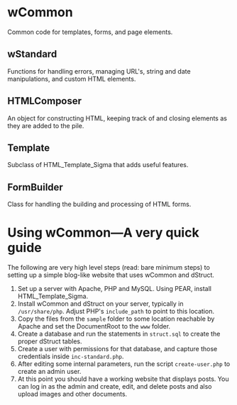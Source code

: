 # wCommon

Common code for templates, forms, and page elements.

## wStandard

Functions for handling errors, managing URL's, string and date manipulations, and custom HTML elements.

## HTMLComposer

An object for constructing HTML, keeping track of and closing elements as they are added to the pile.

## Template

Subclass of HTML\_Template\_Sigma that adds useful features.

## FormBuilder

Class for handling the building and processing of HTML forms.

# Using wCommon&mdash;A very quick guide

The following are very high level steps (read: bare minimum steps) to setting up a simple blog-like website that uses wCommon and dStruct.

1. Set up a server with Apache, PHP and MySQL. Using PEAR, install HTML\_Template\_Sigma.
2. Install wCommon and dStruct on your server, typically in `/usr/share/php`. Adjust PHP's `include_path` to point to this location.
3. Copy the files from the `sample` folder to some location reachable by Apache and set the DocumentRoot to the `www` folder.
4. Create a database and run the statements in `struct.sql` to create the proper dStruct tables.
5. Create a user with permissions for that database, and capture those credentials inside `inc-standard.php`.
6. After editing some internal parameters, run the script `create-user.php` to create an admin user.
7. At this point you should have a working website that displays posts. You can log in as the admin and create, edit, and delete posts and also upload images and other documents.
